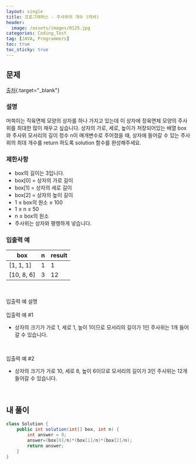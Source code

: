```yaml
---
layout: single
title: 프로그래머스 - 주사위의 개수 (자바)
header:
  image: /assets/images/0125.jpg
categories: Coding_Test
tag: [JAVA, Programmers]
toc: true
toc_sticky: true
---
```


## 문제
[출처](https://school.programmers.co.kr/learn/courses/30/lessons/120845?language=java){:target="_blank"}
### 설명
머쓱이는 직육면체 모양의 상자를 하나 가지고 있는데 이 상자에 정육면체 모양의 주사위를 최대한 많이 채우고 싶습니다. 상자의 가로, 세로, 높이가 저장되어있는 배열 box와 주사위 모서리의 길이 정수 n이 매개변수로 주어졌을 때, 상자에 들어갈 수 있는 주사위의 최대 개수를 return 하도록 solution 함수를 완성해주세요.

### 제한사항

 * box의 길이는 3입니다.
 * box[0] = 상자의 가로 길이
 * box[1] = 상자의 세로 길이
 * box[2] = 상자의 높이 길이
 * 1 ≤ box의 원소 ≤ 100
 * 1 ≤ n ≤ 50
 * n ≤ box의 원소
 * 주사위는 상자와 평행하게 넣습니다.


### 입출력 예

box|n|result
---|---|---
[1, 1, 1]|1|1
[10, 8, 6]|3|12

<br/>

입출력 예 설명 <br/>
<br/>
입출력 예 #1

 * 상자의 크기가 가로 1, 세로 1, 높이 1이므로 모서리의 길이가 1인 주사위는 1개 들어갈 수 있습니다.
<br/>

입출력 예 #2

 * 상자의 크기가 가로 10, 세로 8, 높이 6이므로 모서리의 길이가 3인 주사위는 12개 들어갈 수 있습니다.
<br/>

## 내 풀이
```java
class Solution {
    public int solution(int[] box, int n) {
        int answer = 0;
        answer=(box[0]/n)*(box[1]/n)*(box[2]/n);
        return answer;
    }
}
```
